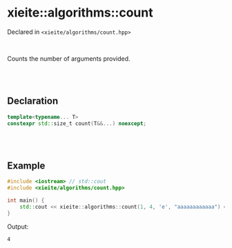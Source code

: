 # xieite::algorithms::count
Declared in `<xieite/algorithms/count.hpp>`

<br/>

Counts the number of arguments provided.

<br/><br/>

## Declaration
```cpp
template<typename... T>
constexpr std::size_t count(T&&...) noexcept;
```

<br/><br/>

## Example
```cpp
#include <iostream> // std::cout
#include <xieite/algorithms/count.hpp>

int main() {
	std::cout << xieite::algorithms::count(1, 4, 'e', "aaaaaaaaaaaa") << '\n';
}
```
Output:
```
4
```
